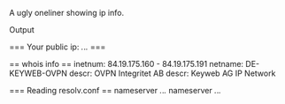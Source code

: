 A ugly oneliner showing ip info.

Output

=== Your public ip: *.*.*.* ===

== whois info ==
inetnum:        84.19.175.160 - 84.19.175.191
netname:        DE-KEYWEB-OVPN
descr:          OVPN Integritet AB
descr:          Keyweb AG IP Network

=== Reading resolv.conf ==
nameserver *.*.*.*
nameserver *.*.*.*


